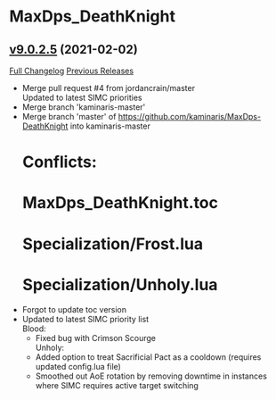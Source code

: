 # MaxDps_DeathKnight

## [v9.0.2.5](https://github.com/kaminaris/MaxDps-DeathKnight/tree/v9.0.2.5) (2021-02-02)
[Full Changelog](https://github.com/kaminaris/MaxDps-DeathKnight/compare/v9.0.2.4...v9.0.2.5) [Previous Releases](https://github.com/kaminaris/MaxDps-DeathKnight/releases)

- Merge pull request #4 from jordancrain/master  
    Updated to latest SIMC priorities  
- Merge branch 'kaminaris-master'  
- Merge branch 'master' of https://github.com/kaminaris/MaxDps-DeathKnight into kaminaris-master  
    # Conflicts:  
    #	MaxDps\_DeathKnight.toc  
    #	Specialization/Frost.lua  
    #	Specialization/Unholy.lua  
- Forgot to update toc version  
- Updated to latest SIMC priority list  
    Blood:  
    * Fixed bug with Crimson Scourge  
    Unholy:  
    * Added option to treat Sacrificial Pact as a cooldown (requires updated config.lua file)  
    * Smoothed out AoE rotation by removing downtime in instances where SIMC requires active target switching  
